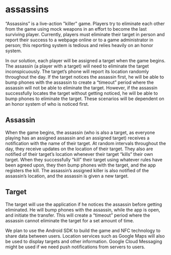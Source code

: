 assassins
=========

“Assassins” is a live-action "killer" game. Players try to eliminate each other from the game using mock weapons in an effort to become the last surviving player. Currently, players must eliminate their target in person and report their success to a webpage online or to a game administrator in person; this reporting system is tedious and relies heavily on an honor system. 

In our solution, each player will be assigned a target when the game begins. The assassin (a player with a target) will need to eliminate the target inconspicuously. The target’s phone will report its location randomly throughout the day. If the target notices the assassin first, he will be able to bump phones with the assassin to create a “timeout” period where the assassin will not be able to eliminate the target. However, if the assassin successfully locates the target without getting noticed, he will be able to bump phones to eliminate the target. These scenarios will be dependent on an honor system of who is noticed first.

Assassin
--------
When the game begins, the assassin (who is also a target, as everyone playing has an assigned assassin and an assigned target) receives a notification with the name of their target.  At random intervals throughout the day, they receive updates on the location of their target.  They also are notified of their target’s location whenever their target “kills” their own target.  When they successfully “kill” their target using whatever rules have been agreed upon, they then bump phones with the target, and the app registers the kill.  The assassin’s assigned killer is also notified of the assassin’s location, and the assassin is given a new target.


Target
--------
The target will use the application if he notices the assassin before getting eliminated. He will bump phones with the assassin, while the app is open, and initiate the transfer. This will create a “timeout” period where the assassin cannot eliminate the target for a set amount of time.


We plan to use the Android SDK to build the game and NFC technology to share data between users. Location services such as Google Maps will also be used to display targets and other information. Google Cloud Messaging might be used if we need push notifications from servers to users.
